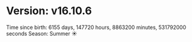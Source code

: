 # Version: v16.10.6
Time since birth: 6155 days, 147720 hours, 8863200 minutes, 531792000 seconds
Season: Summer ☀️
